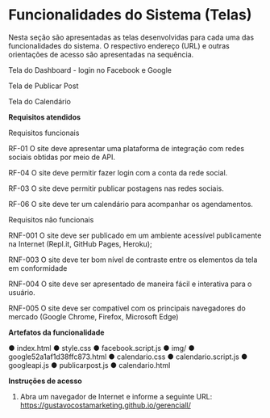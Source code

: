 # Funcionalidades do Sistema (Telas) 

Nesta seção são apresentadas as telas desenvolvidas para cada uma das funcionalidades do sistema. O respectivo endereço (URL) e outras orientações de acesso são apresentadas na sequência. 

Tela do Dashboard - login no Facebook e Google

Tela de Publicar Post 

Tela do Calendário 

**Requisitos atendidos** 

Requisitos funcionais

RF-01 O site deve apresentar uma plataforma de integração com redes sociais obtidas por meio de API. 

RF-04 O site deve permitir fazer login com a conta da rede social.

RF-03 O site deve permitir publicar postagens nas redes sociais.

RF-06 O site deve ter um calendário para acompanhar os agendamentos.

Requisitos não funcionais

RNF-001	O site deve ser publicado em um ambiente acessível publicamente na Internet (Repl.it, GitHub Pages, Heroku);	

RNF-003	O site deve ter bom nível de contraste entre os elementos da tela em conformidade

RNF-004	O site deve ser apresentado de maneira fácil e interativa para o usuário.

RNF-005	O site deve ser compatível com os principais navegadores do mercado (Google Chrome, Firefox, Microsoft Edge)

**Artefatos da funcionalidade** 

● index.html 
● style.css 
● facebook.script.js 
● img/ 
● google52a1af1d38ffc873.html 
● calendario.css 
● calendario.script.js 
● googleapi.js 
● publicarpost.js 
● calendario.html

**Instruções de acesso**

1. Abra um navegador de Internet e informe a seguinte URL:  https://gustavocostamarketing.github.io/gerenciall/ 

